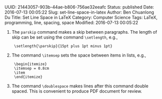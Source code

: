UUID: 21443057-903b-44ae-b806-756ae32eeafc
Status: published
Date: 2016-07-13 00:05:22
Slug: set-line-space-in-latex
Author: Ben Chuanlong Du
Title: Set Line Space in LaTeX
Category: Computer Science
Tags: LaTeX, programming, line, spacing, space
Modified: 2016-07-13 00:05:22


1. The `parskip` command makes a skip between paragraphs. 
The length of skip can be set using the command `\setlength`, e.g.,

        \setlength{\parskip}{15pt plus 1pt minus 1pt}

4. The command `\itemsep` sets the space between items in lists, e.g.,

        \begin{itemize}
        \itemsep = 0.8cm
        \item 
        \end{itemize}

3. The command `\doublespace` makes lines after this command double spaced. 
This is convenient to produce PDF document for review.

